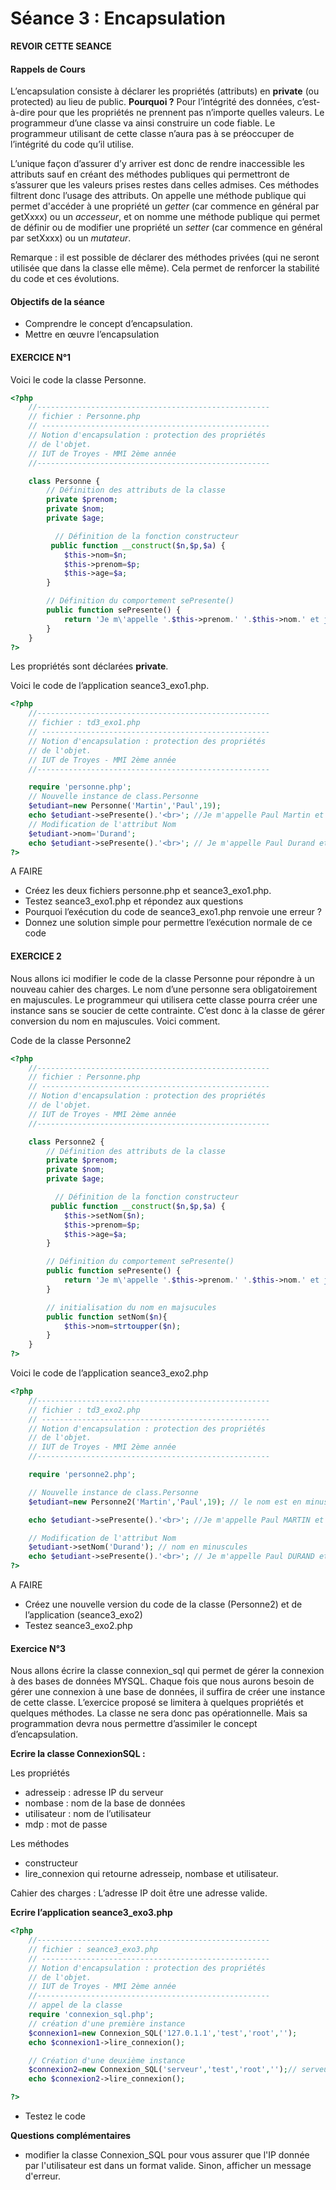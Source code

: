 # Séance 3 : Encapsulation

**REVOIR CETTE SEANCE**

#### Rappels de Cours

L’encapsulation consiste à déclarer les propriétés \(attributs\) en **private** \(ou protected\) au lieu de public. **Pourquoi ?** Pour l’intégrité des données, c’est-à-dire pour que les propriétés ne prennent pas n’importe quelles valeurs. Le programmeur d’une classe va ainsi construire un code fiable. Le programmeur utilisant de cette classe n’aura pas à se préoccuper de l’intégrité du code qu’il utilise.

L’unique façon d’assurer d’y arriver est donc de rendre inaccessible les attributs sauf en créant des méthodes publiques qui permettront de s’assurer que les valeurs prises restes dans celles admises. Ces méthodes filtrent donc l’usage des attributs. On appelle une méthode publique qui permet d'accéder à une propriété un _getter_ \(car commence en général par getXxxx\) ou un _accesseur_, et on nomme une méthode publique qui permet de définir ou de modifier une propriété un _setter_ \(car commence en général par setXxxx\) ou un _mutateur_.

Remarque : il est possible de déclarer des méthodes privées \(qui ne seront utilisée que dans la classe elle même\). Cela permet de renforcer la stabilité du code et ces évolutions.

#### Objectifs de la séance

* Comprendre le concept d’encapsulation.
* Mettre en œuvre l’encapsulation

#### EXERCICE N°1

Voici le code la classe Personne.

```php
<?php
    //----------------------------------------------------
    // fichier : Personne.php
    // ---------------------------------------------------
    // Notion d'encapsulation : protection des propriétés
    // de l'objet.    
    // IUT de Troyes - MMI 2ème année
    //----------------------------------------------------

    class Personne {
        // Définition des attributs de la classe
        private $prenom;
        private $nom;
        private $age;

          // Définition de la fonction constructeur 
         public function __construct($n,$p,$a) { 
            $this->nom=$n;
            $this->prenom=$p;
            $this->age=$a;
        }  

        // Définition du comportement sePresente() 
        public function sePresente() {  
            return 'Je m\'appelle '.$this->prenom.' '.$this->nom.' et j\'ai '.$this->age.' ans '; 
        }
    }
?>
```

Les propriétés sont déclarées **private**.

Voici le code de l’application seance3\_exo1.php.

```php
<?php
    //----------------------------------------------------
    // fichier : td3_exo1.php
    // ---------------------------------------------------
    // Notion d'encapsulation : protection des propriétés
    // de l'objet.    
    // IUT de Troyes - MMI 2ème année
    //----------------------------------------------------

    require 'personne.php';
    // Nouvelle instance de class.Personne
    $etudiant=new Personne('Martin','Paul',19);
    echo $etudiant->sePresente().'<br>'; //Je m'appelle Paul Martin et j'ai 19 ans 
    // Modification de l'attribut Nom
    $etudiant->nom='Durand';
    echo $etudiant->sePresente().'<br>'; // Je m'appelle Paul Durand et j'ai 19 ans 
?>
```

A FAIRE

* Créez les deux fichiers personne.php et seance3\_exo1.php.
* Testez seance3\_exo1.php et répondez aux questions
* Pourquoi l’exécution du code de seance3\_exo1.php renvoie une erreur ?
* Donnez une solution simple pour permettre l’exécution normale de ce code

#### EXERCICE 2

Nous allons ici modifier le code de la classe Personne pour répondre à un nouveau cahier des charges. Le nom d’une personne sera obligatoirement en majuscules. Le programmeur qui utilisera cette classe pourra créer une instance sans se soucier de cette contrainte. C’est donc à la classe de gérer conversion du nom en majuscules. Voici comment.

Code de la classe Personne2

```php
<?php
    //----------------------------------------------------
    // fichier : Personne.php
    // ---------------------------------------------------
    // Notion d'encapsulation : protection des propriétés
    // de l'objet.    
    // IUT de Troyes - MMI 2ème année
    //----------------------------------------------------

    class Personne2 {
        // Définition des attributs de la classe
        private $prenom;
        private $nom;
        private $age;

          // Définition de la fonction constructeur 
         public function __construct($n,$p,$a) { 
            $this->setNom($n);
            $this->prenom=$p;
            $this->age=$a;
        }  

        // Définition du comportement sePresente() 
        public function sePresente() {  
            return 'Je m\'appelle '.$this->prenom.' '.$this->nom.' et j\'ai '.$this->age.' ans '; 
        }

        // initialisation du nom en majsucules
        public function setNom($n){
            $this->nom=strtoupper($n); 
        }
    }
?>
```

Voici le code de l’application seance3\_exo2.php

```php
<?php
    //----------------------------------------------------
    // fichier : td3_exo2.php
    // ---------------------------------------------------
    // Notion d'encapsulation : protection des propriétés
    // de l'objet.    
    // IUT de Troyes - MMI 2ème année
    //----------------------------------------------------

    require 'personne2.php';

    // Nouvelle instance de class.Personne
    $etudiant=new Personne2('Martin','Paul',19); // le nom est en minuscules

    echo $etudiant->sePresente().'<br>'; //Je m'appelle Paul MARTIN et j'ai 19 ans (nom en majuscules)

    // Modification de l'attribut Nom
    $etudiant->setNom('Durand'); // nom en minuscules 
    echo $etudiant->sePresente().'<br>'; // Je m'appelle Paul DURAND et j'ai 19 ans (nom en majuscules)
?>
```

A FAIRE

* Créez une nouvelle version du code de la classe \(Personne2\) et de l’application \(seance3\_exo2\)
* Testez seance3\_exo2.php

#### Exercice N°3

Nous allons écrire la classe connexion\_sql qui permet de gérer la connexion à des bases de données MYSQL. Chaque fois que nous aurons besoin de gérer une connexion à une base de données, il suffira de créer une instance de cette classe. L’exercice proposé se limitera à quelques propriétés et quelques méthodes. La classe ne sera donc pas opérationnelle. Mais sa programmation devra nous permettre d’assimiler le concept d’encapsulation.

**Ecrire la classe ConnexionSQL :**

Les propriétés

* adresseip : adresse IP du serveur
* nombase : nom de la base de données
* utilisateur : nom de l’utilisateur
* mdp : mot de passe

Les méthodes

* constructeur
* lire\_connexion qui retourne adresseip, nombase et utilisateur.

Cahier des charges : L’adresse IP doit être une adresse valide.

**Ecrire l’application seance3\_exo3.php**

```php
<?php
    //----------------------------------------------------
    // fichier : seance3_exo3.php
    // ---------------------------------------------------
    // Notion d'encapsulation : protection des propriétés
    // de l'objet.    
    // IUT de Troyes - MMI 2ème année
    //----------------------------------------------------
    // appel de la classe
    require 'connexion_sql.php';
    // création d'une première instance
    $connexion1=new Connexion_SQL('127.0.1.1','test','root','');
    echo $connexion1->lire_connexion();

    // Création d'une deuxième instance
    $connexion2=new Connexion_SQL('serveur','test','root','');// serveur n'est pas une @ip valide
    echo $connexion2->lire_connexion();

?>
```

* Testez le code

**Questions complémentaires**

* modifier la classe Connexion\_SQL pour vous assurer que l'IP donnée par l'utilisateur est dans un format valide. Sinon, afficher un message d'erreur.

